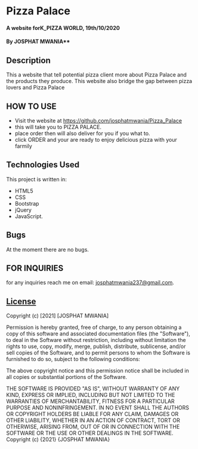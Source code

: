 # Pizza Palace
#### A website forK_PIZZA WORLD, 19th/10/2020
#### By JOSPHAT MWANIA**
## Description

This a website that tell potential pizza client more about Pizza Palace  and the products they produce. This website also bridge the gap between pizza lovers and Pizza Palace


 

## HOW TO USE

- Visit the website at https://github.com/josphatmwania/Pizza_Palace 
- this will take you to PIZZA PALACE.
- place order then will also deliver for you if you what to.
- click ORDER and your are ready to enjoy delicious pizza with your farmily


## Technologies Used
This project is written in:
* HTML5
* CSS
* Bootstrap 
* jQuery  
* JavaScript.

## Bugs

At the moment there are no bugs.


## FOR INQUIRIES
for any inquiries reach me on email: josphatmwania237@gmail.com.



## [License]()

Copyright (c) [2021] [JOSPHAT MWANIA]

Permission is hereby granted, free of charge, to any person obtaining a copy of this software and associated documentation files (the "Software"), to deal in the Software without restriction, including without limitation the rights to use, copy, modify, merge, publish, distribute, sublicense, and/or sell copies of the Software, and to permit persons to whom the Software is furnished to do so, subject to the following conditions:

The above copyright notice and this permission notice shall be included in all copies or substantial portions of the Software.

THE SOFTWARE IS PROVIDED "AS IS", WITHOUT WARRANTY OF ANY KIND, EXPRESS OR IMPLIED, INCLUDING BUT NOT LIMITED TO THE WARRANTIES OF MERCHANTABILITY, FITNESS FOR A PARTICULAR PURPOSE AND NONINFRINGEMENT. IN NO EVENT SHALL THE AUTHORS OR COPYRIGHT HOLDERS BE LIABLE FOR ANY CLAIM, DAMAGES OR OTHER LIABILITY, WHETHER IN AN ACTION OF CONTRACT, TORT OR OTHERWISE, ARISING FROM, OUT OF OR IN CONNECTION WITH THE SOFTWARE OR THE USE OR OTHER DEALINGS IN THE SOFTWARE. Copyright (c) {2021} {JOSPHAT MWANIA}